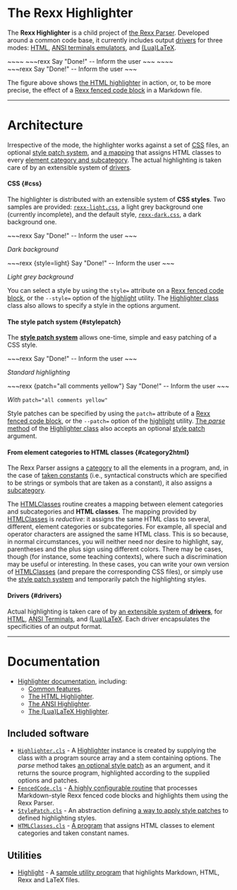 The Rexx Highlighter
====================

The **Rexx Highlighter** is a child project of [the Rexx Parser](/rexx-parser/).
Developed around a common code base,
it currently includes output [drivers](#drivers) for
three modes: [HTML](html/),
[ANSI terminals emulators](ansi/),
and [(Lua)LaTeX](latex/).

<div class="row">
<div class="col-sm-6">
~~~~
~~~rexx
Say "Done!" -- Inform the user
~~~
~~~~
</div>
<div class="col-sm-6">
~~~rexx
Say "Done!" -- Inform the user
~~~
</div>
</div>

The figure above shows [the HTML highlighter](html/) in action, or,
to be more precise, the effect of a
[Rexx fenced code block](fencedcode/)
in a Markdown file.


-----------------------


Architecture
============

Irrespective of the mode, the highlighter works
against a set of [CSS](#css) files,
an optional [style patch system](#stylepatch), and
[a mapping](#category2html) that assigns
HTML classes to every
[element category and subcategory](../ref/categories/).
The actual highlighting is taken care of by an
extensible system of [drivers](#drivers).

#### CSS {#css}

The highlighter is distributed with an
extensible system of **CSS styles**.
Two samples are provided:
<code>[rexx-light.css](/rexx-parser/css/rexx-light.css)</code>,
a light grey background one (currently incomplete),
and the default style,
<code>[rexx-dark.css](/rexx-parser/css/rexx-dark.css)</code>,
a dark background one.

<div class="row">
<div class="col-sm-6">
~~~rexx
Say "Done!" -- Inform the user
~~~
<p class="text-center"><em>Dark background</em></p>
</div>
<div class="col-sm-6">
~~~rexx {style=light}
Say "Done!" -- Inform the user
~~~
<p class="text-center"><em>Light grey background</em></code></p>
</div>
</div>

You can select a style by using the `style=` attribute on a
[Rexx fenced code block](fencedcode/), or the
`--style=` option of the [highlight](../utilities/highlight/) utility.
The [Highlighter class](../ref/classes/highlighter/) class
also allows to specify a style in the options argument.

#### The style patch system {#stylepatch}

The [**style patch system**](../ref/classes/stylepatch/)
allows one-time, simple and easy patching of a
CSS style.

<div class="row">
<div class="col-sm-6">
~~~rexx
Say "Done!" -- Inform the user
~~~
<p class="text-center"><em>Standard highlighting</em></p>
</div>
<div class="col-sm-6">
~~~rexx {patch="all comments yellow"}
Say "Done!" -- Inform the user
~~~
<p class="text-center"><em>With</em> <code>patch="all comments yellow"</code></p>
</div>
</div>

Style patches can be specified by using the `patch=` attribute
of a [Rexx fenced code block](fencedcode/#patch), or the
`--patch=` option of the [highlight](../utilities/highlight/) utility.
[The *parse* method](../ref/classes/highlighter/#parse) of the
[Highlighter class](../ref/classes/highlighter/)
also accepts an optional [style patch](../ref/classes/stylepatch/) argument.

#### From element categories to HTML classes {#category2html}

The Rexx Parser assigns a [category](../ref/categories/)
to all the elements in a program, and, in the case
of [taken constants](../glossary/#taken-constant) (i.e.,
syntactical constructs which are specified to be
strings or symbols that are taken as a constant), it
also assigns a [subcategory](../ref/categories/).

The [HTMLClasses](HTMLClasses/) routine creates a mapping
between element categories and subcategories and **HTML classes**.
The mapping provided by [HTMLClasses](HTMLClasses/) is *reductive*:
it assigns the same HTML class to several, different,
element categories or subcategories.
For example, all special and operator characters
are assigned the same HTML class. This is so because,
in normal circumstances, you will neither need nor desire
to highlight, say, parentheses and the plus sign using
different colors. There may be cases, though (for instance,
some teaching contexts), where such a discrimination may be
useful or interesting. In these cases, you can write
your own version of [HTMLClasses](HTMLClasses/) (and
prepare the corresponding CSS files), or simply use
the [style patch system](../ref/classes/stylepatch/)
and temporarily patch the highlighting styles.

#### Drivers {#drivers}

Actual highlighting is taken care of by [an extensible
system of **drivers**](../ref/classes/driver/), for [HTML](html/),
[ANSI Terminals](ansi/), and [(Lua)LaTeX](latex/).
Each driver encapsulates the specificities of
an output format.

-------------------------------

Documentation
=============

- [Highlighter documentation](.), including:
  - [Common features](features/).
  - [The HTML Highlighter](html/).
  - [The ANSI Highlighter](ansi/).
  - [The (Lua)LaTeX Highlighter](latex/).



Included software
-----------------

- [`Highlighter.cls`](../ref/classes/highlighter) -
  A [Highlighter](../ref/classes/highlighter)
  instance is created by supplying the class with
  a program source array and a stem containing options.
  The *parse* method takes
  [an optional style patch](../ref/classes/stylepatch/)
  as an argument, and it returns the source program,
  highlighted according to the supplied options and
  patches.
- [`FencedCode.cls`](fencedcode/) -
  [A highly configurable routine](fencedcode/)
  that processes Markdown-style Rexx fenced code blocks
  and highlights them using the Rexx Parser.
- [`StylePatch.cls`](../ref/classes/stylepatch/) - An abstraction
  defining [a way to apply style patches](../ref/classes/stylepatch/)
  to defined highlighting styles.
- [`HTMLClasses.cls`](htmlclasses/) -
  [A program](htmlclasses/) that assigns HTML
  classes to element categories and taken constant names.

Utilities
---------

- [Highlight](../utilities/highlight/) - A
  [sample utility program](../utilities/highlight/) that
  highlights Markdown, HTML, Rexx and LaTeX files.